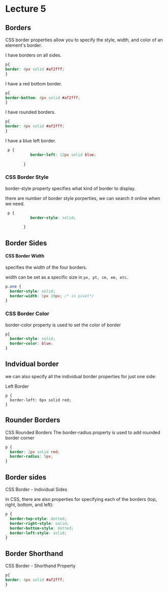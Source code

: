 # Lecture 5

## Borders
CSS border properties allow you to specify the style, width, and color of an element's border.

I have borders on all sides.
```css
p{
border: 4px solid #af2fff;
}
```

I have a red bottom border.
```css
p{
border-bottom: 4px solid #af2fff;
}
```
I have rounded borders.

```css
p{
border: 4px solid #af2fff;
}
```

I have a blue left border.
```css
 p {
           border-left: 12px solid blue;
            
        }
```
### CSS Border Style
border-style property specifies what kind of border to display.

there are number of border style porperties, we can search it online when we need.

```css
 p {
           border-style: solid;
            
        }
```

## Border Sides

#### CSS Border Width
specifies the width of the four borders.

width can be set as a specific size in `px, pt, cm, em, etc`.
```css
p.one {
  border-style: solid;
  border-width: 5px 20px; /* in pixel*/
}
```

### CSS Border Color
border-color property is used to set the color of border

```css
p{
  border-style: solid;
  border-color: blue;
}
```

## Indvidual border
we can also specify all the individual border properties for just one side:

Left Border
```
p {
  border-left: 6px solid red;
}
```
## Rounder Borders
CSS Rounded Borders
The border-radius property is used to add rounded border corner


```css
p {
  border: 2px solid red;
  border-radius: 5px;
}
```
## Border sides

CSS Border - Individual Sides

In CSS, there are also properties for specifying each of the borders (top, right, bottom, and left):

```css
p {
  border-top-style: dotted;
  border-right-style: solid;
  border-bottom-style: dotted;
  border-left-style: solid;
}
```

## Border Shorthand
CSS Border - Shorthand Property

```css
p{
border: 4px solid #af2fff;
}
```